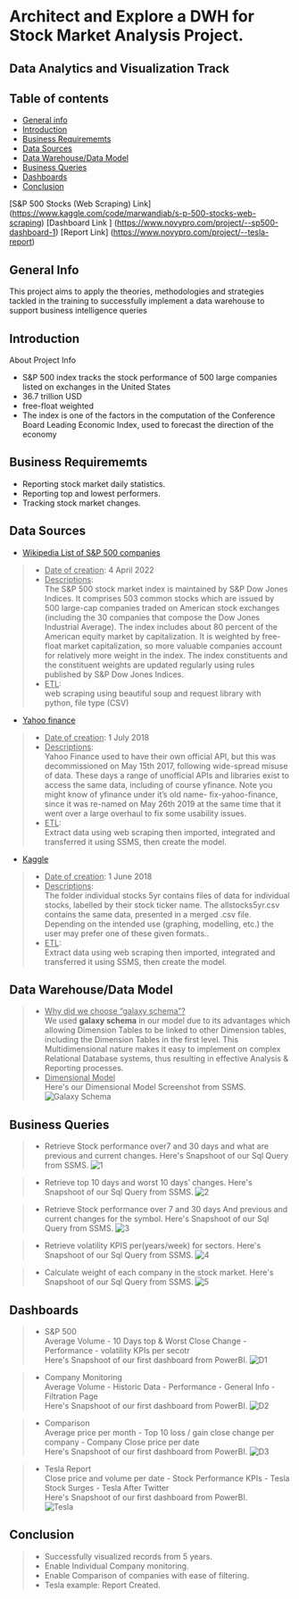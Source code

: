 # Architect and Explore a DWH for Stock Market Analysis Project.
## Data Analytics and Visualization Track 
## Table of contents
* [General info](#general-info)
* [Introduction](#Introduction)
* [Business Requirememts](#Business-Requirememts)
* [Data Sources](#Data-Sources)
* [Data Warehouse/Data Model](#Data-Model)
* [Business Queries](#Business-Queries)
* [Dashboards](#Dashboard)
* [Conclusion](#Conclusion)

[S&P 500 Stocks (Web Scraping) Link] (https://www.kaggle.com/code/marwandiab/s-p-500-stocks-web-scraping)
[Dashboard Link ] (https://www.novypro.com/project/--sp500-dashboard-1)
[Report Link] (https://www.novypro.com/project/--tesla-report)

## General Info
This project aims to apply the theories, methodologies and strategies tackled in the training to successfully implement a data warehouse to support business intelligence queries

## Introduction
About Project Info
* S&P 500 index tracks the stock performance of 500 large companies listed on exchanges in the United States
* 36.7 trillion USD
* free-float weighted
* The index is one of the factors in the computation of the Conference Board Leading Economic Index, used to forecast the direction of the economy

## Business Requirememts
* Reporting stock market daily statistics.
* Reporting top and lowest performers.
* Tracking stock market changes.

## Data Sources
* [Wikipedia List of S&P 500 companies](https://en.wikipedia.org/wiki/List_of_S%26P_500_companies) <br />
> * <ins>Date of creation</ins>: 4 April 2022 <br />
> * <ins>Descriptions</ins>: <br />
The S&P 500 stock market index is maintained by S&P Dow Jones Indices. It comprises 503 common stocks which are issued by 500 large-cap companies traded on American stock exchanges (including the 30 companies that compose the Dow Jones Industrial Average). The index includes about 80 percent of the American equity market by capitalization. It is weighted by free-float market capitalization, so more valuable companies account for relatively more weight in the index. The index constituents and the constituent weights are updated regularly using rules published by S&P Dow Jones Indices.<br />
> * <ins>ETL</ins>: <br />
web scraping using beautiful soup and request library with python, file type (CSV) <br />
* [Yahoo finance](https://www.kaggle.com/code/marwandiab/s-p-500-stocks-web-scraping)
> * <ins>Date of creation</ins>: 1 July 2018 <br />
> * <ins>Descriptions</ins>: <br />
Yahoo Finance used to have their own official API, but this was decommissioned on May 15th 2017, following wide-spread misuse of data.
These days a range of unofficial APIs and libraries exist to access the same data, including of course yfinance.
Note you might know of yfinance under it’s old name- fix-yahoo-finance, since it was re-named on May 26th 2019 at the same time that it went over a large overhaul to fix some usability issues.<br />
> * <ins>ETL</ins>: <br />
Extract data using web scraping then imported, integrated and transferred it using SSMS, then create the model. 
* [Kaggle](https://www.kaggle.com/code/marwandiab/s-p-500-stocks-web-scraping)
> * <ins>Date of creation</ins>: 1 June 2018 <br />
> * <ins>Descriptions</ins>: <br />
The folder individual stocks 5yr contains files of data for individual stocks, labelled by their stock ticker name. The allstocks5yr.csv contains the same data, presented in a merged .csv file. Depending on the intended use (graphing, modelling, etc.) the user may prefer one of these given formats..<br />
> * <ins>ETL</ins>: <br />
Extract data using web scraping then imported, integrated and transferred it using SSMS, then create the model.<br />
## Data Warehouse/Data Model
> * <ins>Why did we choose “galaxy schema”?</ins> <br />
We used **galaxy schema** in our model due to its advantages which allowing Dimension Tables to be linked to other Dimension tables, including the Dimension Tables in the first level. This Multidimensional nature makes it easy to implement on complex Relational Database systems, thus resulting in effective Analysis & Reporting processes. <br />
> * <ins>Dimensional Model</ins> <br />
Here's our Dimensional Model Screenshot from SSMS.
![Galaxy Schema](https://user-images.githubusercontent.com/90741989/182256849-9e262cd2-402d-4ca4-bc3a-98dc9cbcc3d1.jpg)

## Business Queries 
> * Retrieve Stock performance over7 and 30 days and what are previous and current changes.
Here's Snapshoot of our Sql Query from SSMS.
![1](https://user-images.githubusercontent.com/90741989/182256909-b9aeba62-22a7-4e2b-8b07-65a2276797bf.jpg)

> * Retrieve top 10 days and worst 10 days’ changes.
Here's Snapshoot of our Sql Query from SSMS.
![2](https://user-images.githubusercontent.com/90741989/182256919-bbe978ed-e949-4c98-ae0a-13b185c01cf9.jpg)

> * Retrieve Stock performance over 7 and 30 days And previous and current changes for the symbol.
Here's Snapshoot of our Sql Query from SSMS.
![3](https://user-images.githubusercontent.com/90741989/182256934-c8dc8fcf-b162-42dc-930b-0e7f82227924.jpg)

> * Retrieve volatility KPIS per(years/week) for sectors.
Here's Snapshoot of our Sql Query from SSMS.
![4](https://user-images.githubusercontent.com/90741989/182256941-01a8ea1e-2bb8-4659-87ed-b1c4f8010c01.jpg)

> * Calculate weight of each company in the stock market.
Here's Snapshoot of our Sql Query from SSMS.
![5](https://user-images.githubusercontent.com/90741989/182256952-b2c634b3-2a3f-4224-824a-fdc1714977e9.jpg)


 ## Dashboards
> * S&P 500 <br />
Average Volume  - 10 Days top & Worst Close Change  - Performance  - volatility KPIs per secotr <br />
Here's Snapshoot of our first dashboard from PowerBI.
![D1](https://user-images.githubusercontent.com/90741989/182256962-1b9ac1bf-b8b4-4c93-a18e-41eaedb65b5e.jpg)

> * Company Monitoring <br />
Average Volume  - Historic Data  - Performance  - General Info - Filtration Page <br />
Here's Snapshoot of our first dashboard from PowerBI.
![D2](https://user-images.githubusercontent.com/90741989/182256974-449e4ad5-08f1-4b4f-98e8-cf7bb002122e.jpg)

> * Comparison <br />
Average price per month  - Top 10 loss / gain close change per company  - Company Close price per date <br />
Here's Snapshoot of our first dashboard from PowerBI.
![D3](https://user-images.githubusercontent.com/90741989/182256978-88eece3a-7183-4cd7-8273-4ce46d0361db.jpg)

> * Tesla Report <br />
Close price and volume per date  - Stock Performance KPIs  - Tesla Stock Surges - Tesla After Twitter <br />
Here's Snapshoot of our first dashboard from PowerBI. <br />
![Tesla](https://user-images.githubusercontent.com/90741989/182256993-e22aa511-a535-402b-a3c7-c6bebcea9e8e.jpg)


## Conclusion
> * Successfully visualized records from 5 years.
> * Enable Individual Company monitoring.
> * Enable Comparison of companies with ease of filtering.
> * Tesla example: Report Created.
